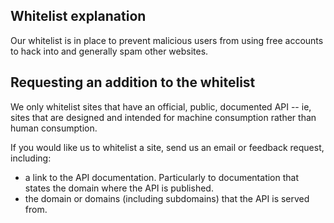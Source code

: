 
<!--
.. title: Requesting Whitelist additions
.. slug: RequestingWhitelistAdditions
.. date: 2017-10-02 10:35:28 UTC+01:00
.. tags:
.. category:
.. link:
.. description:
.. type: text
-->



## Whitelist explanation

Our whitelist is in place to prevent malicious users from using free accounts
to hack into and generally spam other websites.


## Requesting an addition to the whitelist

We only whitelist sites that have an official, public, documented API -- ie, sites
that are designed and intended for machine consumption rather than human consumption.

If you would like us to whitelist a site, send us an email or feedback request, including:

* a link to the API documentation. Particularly to documentation that states
  the domain where the API is published.
* the domain or domains (including subdomains) that the API is served from.

